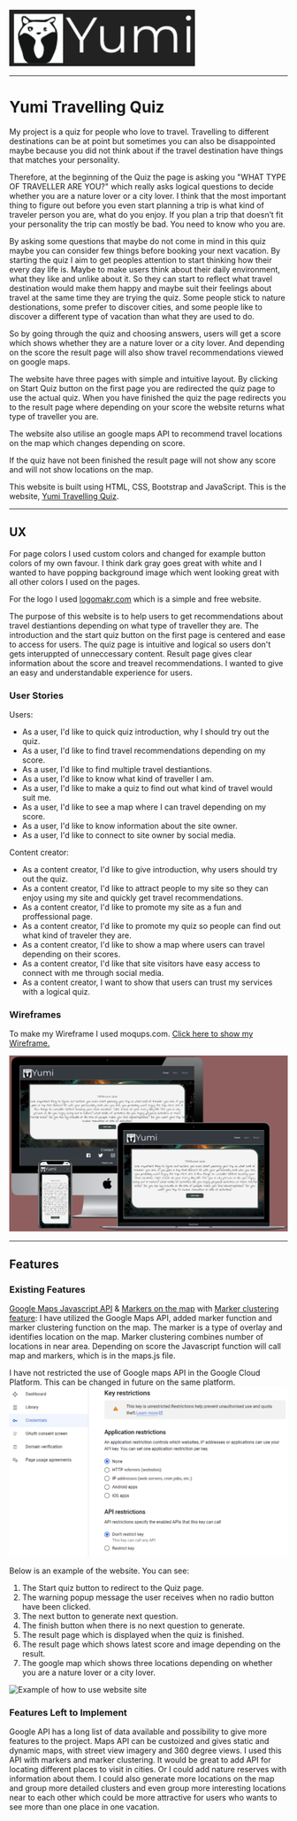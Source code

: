 ![Yumi Travel Quiz Logo](assets/images/yumi_readme.PNG)

***

# Yumi Travelling Quiz

My project is a quiz for people who love to travel. Travelling to different destinations can be at point but sometimes you can also be disappointed maybe because you did not
think about if the travel destination have things that matches your personality. 

Therefore, at the beginning of the Quiz the page is asking you "WHAT TYPE OF TRAVELLER ARE YOU?" which really asks logical questions to decide whether you are a nature lover
or a city lover. I think that the most important thing to figure out before you even start planning a trip is what kind of traveler person you are, what do you enjoy. 
If you plan a trip that doesn’t fit your personality the trip can mostly be bad. You need to know who you are. 

By asking some questions that maybe do not come in mind in this quiz maybe you can consider few things before booking your next vacation. By starting the quiz I aim to get 
peoples attention to start thinking how their every day life is. Maybe to make users think about their daily environment, what they like and unlike about it. So they can start 
to reflect what travel destination would make them happy and maybe suit their feelings about travel at the same time they are trying the quiz. Some people stick to nature 
destionations, some prefer to discover cities, and some people like to discover a different type of vacation than what they are used to do.

So by going through the quiz and choosing answers, users will get a score which shows whether they are a nature lover or a city lover. And depending on the score the result
page will also show travel recommendations viewed on google maps. 

The website have three pages with simple and intuitive layout. By clicking on Start Quiz button on the first page you are redirected the quiz page to use the actual quiz.
When you have finished the quiz the page redirects you to the result page where depending on your score the website returns what type of traveller you are. 

The website also utilise an google maps API to recommend travel locations on the map which changes depending on score. 

If the quiz have not been finished the result page will not show any score and will not show locations on the map.

This website is built using HTML, CSS, Bootstrap and JavaScript. This is the website, [Yumi Travelling Quiz](https://ebuzeryalcin.github.io/Yumi-Travelling-Quiz-MS2/).

 ***

 ## UX

For page colors I used custom colors and changed for example button colors of my own favour. I think dark gray goes great with white and I
wanted to have popping background image which went looking great with all other colors I used on the pages.  
 
For the logo I used [logomakr.com](https://logomakr.com/) which is a simple and free website. 

The purpose of this website is to help users to get recommendations about travel destiantions depending on what type of traveller they are. 
The introduction and the start quiz button on the first page is centered and ease to access for users. The quiz page is intuitive and logical
so users don't gets interuppted of unneccessary content. Result page gives clear information about the score and treavel recommendations.
I wanted to give an easy and understandable experience for users. 

### User Stories

Users:
- As a user, I'd like to quick quiz introduction, why I should try out the quiz. 
- As a user, I'd like to find travel recommendations depending on my score.
- As a user, I'd like to find multiple travel destiantions.
- As a user, I'd like to know what kind of traveller I am.
- As a user, I'd like to make a quiz to find out what kind of travel would suit me.
- As a user, I'd like to see a map where I can travel depending on my score.
- As a user, I'd like to know information about the site owner.
- As a user, I'd like to connect to site owner by social media. 

Content creator:
- As a content creator, I'd like to give introduction, why users should try out the quiz.
- As a content creator, I'd like to attract people to my site so they can enjoy using my site and quickly get travel recommendations. 
- As a content creator, I'd like to promote my site as a fun and proffessional page.
- As a content creator, I'd like to promote my quiz so people can find out what kind of traveler they are. 
- As a content creator, I'd like to show a map where users can travel depending on their scores.
- As a content creator, I'd like that site visitors have easy access to connect with me through social media.
- As a content creator, I want to show that users can trust my services with a logical quiz.

### Wireframes

To make my Wireframe I used moqups.com. [Click here to show my Wireframe.](https://app.moqups.com/fxJmWRzVm7/view/page/ad64222d5)

![Responsive image with different monitors](assets/images/responsive.PNG)

***

## Features
 
### Existing Features

[Google Maps Javascript API](https://developers.google.com/maps/documentation/javascript/overview?_ga=2.246367876.1606386993.1604865013-774398906.1604748970) & 
[Markers on the map](https://developers.google.com/maps/documentation/javascript/markers) with [Marker clustering feature](https://developers.google.com/maps/documentation/javascript/marker-clustering): 
I have utilized the Google Maps API, added marker function and marker clustering function on the map. The marker is a type of overlay and 
identifies location on the map. Marker clustering combines number of locations in near area. Depending on score the Javascript function will
call map and markers, which is in the maps.js file. 

I have not restricted the use of Google maps API in the Google Cloud Platform. This can be changed in future on the same platform. 
![Screenshot of the restrictions page in Google Maps API](assets/images/restrictions_api.PNG)

Below is an example of the website. You can see:
1. The Start quiz button to redirect to the Quiz page.
2. The warning popup message the user receives when no radio button have been clicked.
3. The next button to generate next question.
4. The finish button when there is no next question to generate.
5. The result page which is displayed when the quiz is finished.
6. The result page which shows latest score and image depending on the result.
7. The google map which shows three locations depending on whether you are a nature lover or a city lover.

![Example of how to use website site](assets/images/webpage-example.gif)

### Features Left to Implement

Google API has a long list of data available and possibility to give more features to the project. Maps API can be custoized and gives static
and dynamic maps, with street view imagery and 360 degree views. I used this API with markers and marker clustering. It would be great to add 
API for locating different places to visit in cities. Or I could add nature reserves with information about them. I could also generate more
locations on the map and group more detailed clusters and even group more interesting locations near to each other which could be more attractive
for users who wants to see more than one place in one vacation. 

